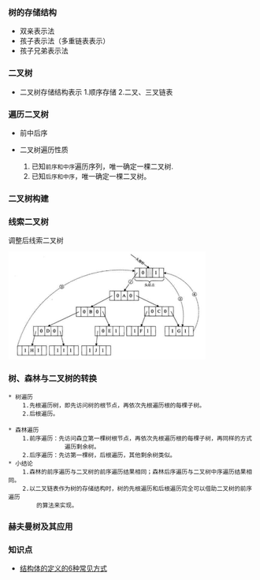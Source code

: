 ### 树的存储结构
* 双亲表示法
* 孩子表示法（多重链表表示）
* 孩子兄弟表示法

### 二叉树
* 二叉树存储结构表示
    1.顺序存储
    2.二叉、三叉链表

### 遍历二叉树
 * 前中后序
 * 二叉树遍历性质
    
    1. 已知`前序和中序`遍历序列，唯一确定一棵二叉树.
    2. 已知`后序和中序`，唯一确定一棵二叉树。
### 二叉树构建


### 线索二叉树
   
  调整后线索二叉树
  
   <img src="./Images/image.png" width="400px">

### 树、森林与二叉树的转换
    * 树遍历
        1.先根遍历树，即先访问树的根节点，再依次先根遍历根的每棵子树。
        2.后根遍历。
    
    * 森林遍历
        1.前序遍历：先访问森立第一棵树根节点，再依次先根遍历根的每棵子树，再同样的方式
                    遍历剩余树。
        2.后序遍历：先访第一棵树，后根遍历，其他剩余树类似。
    * 小结论
        1.森林的前序遍历与二叉树的前序遍历结果相同；森林后序遍历与二叉树中序遍历结果相同。
        2.以二叉链表作为树的存储结构时，树的先根遍历和后根遍历完全可以借助二叉树的前序遍历
            的算法来实现。

### 赫夫曼树及其应用



### 知识点

 * [结构体的定义的6种常见方式](https://blog.csdn.net/ly666888555/article/details/52206973)
